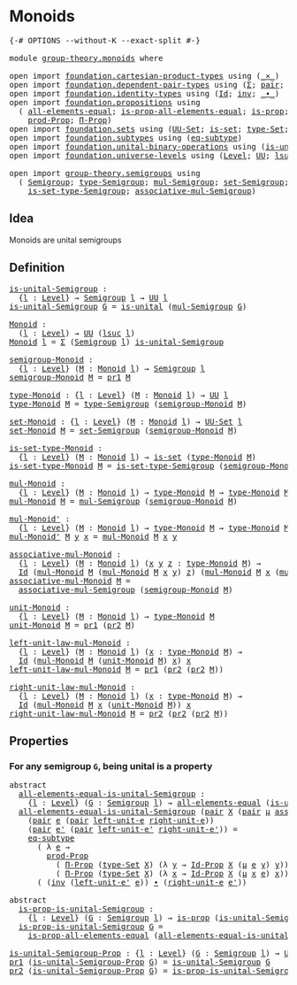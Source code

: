 # Monoids

<pre class="Agda"><a id="20" class="Symbol">{-#</a> <a id="24" class="Keyword">OPTIONS</a> <a id="32" class="Pragma">--without-K</a> <a id="44" class="Pragma">--exact-split</a> <a id="58" class="Symbol">#-}</a>

<a id="63" class="Keyword">module</a> <a id="70" href="group-theory.monoids.html" class="Module">group-theory.monoids</a> <a id="91" class="Keyword">where</a>

<a id="98" class="Keyword">open</a> <a id="103" class="Keyword">import</a> <a id="110" href="foundation.cartesian-product-types.html" class="Module">foundation.cartesian-product-types</a> <a id="145" class="Keyword">using</a> <a id="151" class="Symbol">(</a><a id="152" href="foundation-core.cartesian-product-types.html#577" class="Function Operator">_×_</a><a id="155" class="Symbol">)</a>
<a id="157" class="Keyword">open</a> <a id="162" class="Keyword">import</a> <a id="169" href="foundation.dependent-pair-types.html" class="Module">foundation.dependent-pair-types</a> <a id="201" class="Keyword">using</a> <a id="207" class="Symbol">(</a><a id="208" href="foundation-core.dependent-pair-types.html#502" class="Record">Σ</a><a id="209" class="Symbol">;</a> <a id="211" href="foundation-core.dependent-pair-types.html#575" class="InductiveConstructor">pair</a><a id="215" class="Symbol">;</a> <a id="217" href="foundation-core.dependent-pair-types.html#592" class="Field">pr1</a><a id="220" class="Symbol">;</a> <a id="222" href="foundation-core.dependent-pair-types.html#604" class="Field">pr2</a><a id="225" class="Symbol">)</a>
<a id="227" class="Keyword">open</a> <a id="232" class="Keyword">import</a> <a id="239" href="foundation.identity-types.html" class="Module">foundation.identity-types</a> <a id="265" class="Keyword">using</a> <a id="271" class="Symbol">(</a><a id="272" href="foundation-core.identity-types.html#1754" class="Datatype">Id</a><a id="274" class="Symbol">;</a> <a id="276" href="foundation-core.identity-types.html#2716" class="Function">inv</a><a id="279" class="Symbol">;</a> <a id="281" href="foundation-core.identity-types.html#2412" class="Function Operator">_∙_</a><a id="284" class="Symbol">)</a>
<a id="286" class="Keyword">open</a> <a id="291" class="Keyword">import</a> <a id="298" href="foundation.propositions.html" class="Module">foundation.propositions</a> <a id="322" class="Keyword">using</a>
  <a id="330" class="Symbol">(</a> <a id="332" href="foundation-core.propositions.html#2193" class="Function">all-elements-equal</a><a id="350" class="Symbol">;</a> <a id="352" href="foundation-core.propositions.html#2393" class="Function">is-prop-all-elements-equal</a><a id="378" class="Symbol">;</a> <a id="380" href="foundation-core.propositions.html#1295" class="Function">is-prop</a><a id="387" class="Symbol">;</a> <a id="389" href="foundation-core.propositions.html#1380" class="Function">UU-Prop</a><a id="396" class="Symbol">;</a>
    <a id="402" href="foundation-core.propositions.html#5863" class="Function">prod-Prop</a><a id="411" class="Symbol">;</a> <a id="413" href="foundation-core.propositions.html#6683" class="Function">Π-Prop</a><a id="419" class="Symbol">)</a>
<a id="421" class="Keyword">open</a> <a id="426" class="Keyword">import</a> <a id="433" href="foundation.sets.html" class="Module">foundation.sets</a> <a id="449" class="Keyword">using</a> <a id="455" class="Symbol">(</a><a id="456" href="foundation-core.sets.html#1177" class="Function">UU-Set</a><a id="462" class="Symbol">;</a> <a id="464" href="foundation-core.sets.html#1099" class="Function">is-set</a><a id="470" class="Symbol">;</a> <a id="472" href="foundation-core.sets.html#1291" class="Function">type-Set</a><a id="480" class="Symbol">;</a> <a id="482" href="foundation-core.sets.html#1407" class="Function">Id-Prop</a><a id="489" class="Symbol">)</a>
<a id="491" class="Keyword">open</a> <a id="496" class="Keyword">import</a> <a id="503" href="foundation.subtypes.html" class="Module">foundation.subtypes</a> <a id="523" class="Keyword">using</a> <a id="529" class="Symbol">(</a><a id="530" href="foundation-core.subtypes.html#3381" class="Function">eq-subtype</a><a id="540" class="Symbol">)</a>
<a id="542" class="Keyword">open</a> <a id="547" class="Keyword">import</a> <a id="554" href="foundation.unital-binary-operations.html" class="Module">foundation.unital-binary-operations</a> <a id="590" class="Keyword">using</a> <a id="596" class="Symbol">(</a><a id="597" href="foundation.unital-binary-operations.html#1333" class="Function">is-unital</a><a id="606" class="Symbol">)</a>
<a id="608" class="Keyword">open</a> <a id="613" class="Keyword">import</a> <a id="620" href="foundation.universe-levels.html" class="Module">foundation.universe-levels</a> <a id="647" class="Keyword">using</a> <a id="653" class="Symbol">(</a><a id="654" href="Agda.Primitive.html#597" class="Postulate">Level</a><a id="659" class="Symbol">;</a> <a id="661" href="foundation-core.universe-levels.html#222" class="Primitive">UU</a><a id="663" class="Symbol">;</a> <a id="665" href="Agda.Primitive.html#780" class="Primitive">lsuc</a><a id="669" class="Symbol">)</a>

<a id="672" class="Keyword">open</a> <a id="677" class="Keyword">import</a> <a id="684" href="group-theory.semigroups.html" class="Module">group-theory.semigroups</a> <a id="708" class="Keyword">using</a>
  <a id="716" class="Symbol">(</a> <a id="718" href="group-theory.semigroups.html#737" class="Function">Semigroup</a><a id="727" class="Symbol">;</a> <a id="729" href="group-theory.semigroups.html#933" class="Function">type-Semigroup</a><a id="743" class="Symbol">;</a> <a id="745" href="group-theory.semigroups.html#1215" class="Function">mul-Semigroup</a><a id="758" class="Symbol">;</a> <a id="760" href="group-theory.semigroups.html#881" class="Function">set-Semigroup</a><a id="773" class="Symbol">;</a>
    <a id="779" href="group-theory.semigroups.html#1000" class="Function">is-set-type-Semigroup</a><a id="800" class="Symbol">;</a> <a id="802" href="group-theory.semigroups.html#1445" class="Function">associative-mul-Semigroup</a><a id="827" class="Symbol">)</a>
</pre>
## Idea

Monoids are unital semigroups

## Definition

<pre class="Agda"><a id="is-unital-Semigroup"></a><a id="897" href="group-theory.monoids.html#897" class="Function">is-unital-Semigroup</a> <a id="917" class="Symbol">:</a>
  <a id="921" class="Symbol">{</a><a id="922" href="group-theory.monoids.html#922" class="Bound">l</a> <a id="924" class="Symbol">:</a> <a id="926" href="Agda.Primitive.html#597" class="Postulate">Level</a><a id="931" class="Symbol">}</a> <a id="933" class="Symbol">→</a> <a id="935" href="group-theory.semigroups.html#737" class="Function">Semigroup</a> <a id="945" href="group-theory.monoids.html#922" class="Bound">l</a> <a id="947" class="Symbol">→</a> <a id="949" href="foundation-core.universe-levels.html#222" class="Primitive">UU</a> <a id="952" href="group-theory.monoids.html#922" class="Bound">l</a>
<a id="954" href="group-theory.monoids.html#897" class="Function">is-unital-Semigroup</a> <a id="974" href="group-theory.monoids.html#974" class="Bound">G</a> <a id="976" class="Symbol">=</a> <a id="978" href="foundation.unital-binary-operations.html#1333" class="Function">is-unital</a> <a id="988" class="Symbol">(</a><a id="989" href="group-theory.semigroups.html#1215" class="Function">mul-Semigroup</a> <a id="1003" href="group-theory.monoids.html#974" class="Bound">G</a><a id="1004" class="Symbol">)</a>

<a id="Monoid"></a><a id="1007" href="group-theory.monoids.html#1007" class="Function">Monoid</a> <a id="1014" class="Symbol">:</a>
  <a id="1018" class="Symbol">(</a><a id="1019" href="group-theory.monoids.html#1019" class="Bound">l</a> <a id="1021" class="Symbol">:</a> <a id="1023" href="Agda.Primitive.html#597" class="Postulate">Level</a><a id="1028" class="Symbol">)</a> <a id="1030" class="Symbol">→</a> <a id="1032" href="foundation-core.universe-levels.html#222" class="Primitive">UU</a> <a id="1035" class="Symbol">(</a><a id="1036" href="Agda.Primitive.html#780" class="Primitive">lsuc</a> <a id="1041" href="group-theory.monoids.html#1019" class="Bound">l</a><a id="1042" class="Symbol">)</a>
<a id="1044" href="group-theory.monoids.html#1007" class="Function">Monoid</a> <a id="1051" href="group-theory.monoids.html#1051" class="Bound">l</a> <a id="1053" class="Symbol">=</a> <a id="1055" href="foundation-core.dependent-pair-types.html#502" class="Record">Σ</a> <a id="1057" class="Symbol">(</a><a id="1058" href="group-theory.semigroups.html#737" class="Function">Semigroup</a> <a id="1068" href="group-theory.monoids.html#1051" class="Bound">l</a><a id="1069" class="Symbol">)</a> <a id="1071" href="group-theory.monoids.html#897" class="Function">is-unital-Semigroup</a>

<a id="semigroup-Monoid"></a><a id="1092" href="group-theory.monoids.html#1092" class="Function">semigroup-Monoid</a> <a id="1109" class="Symbol">:</a>
  <a id="1113" class="Symbol">{</a><a id="1114" href="group-theory.monoids.html#1114" class="Bound">l</a> <a id="1116" class="Symbol">:</a> <a id="1118" href="Agda.Primitive.html#597" class="Postulate">Level</a><a id="1123" class="Symbol">}</a> <a id="1125" class="Symbol">(</a><a id="1126" href="group-theory.monoids.html#1126" class="Bound">M</a> <a id="1128" class="Symbol">:</a> <a id="1130" href="group-theory.monoids.html#1007" class="Function">Monoid</a> <a id="1137" href="group-theory.monoids.html#1114" class="Bound">l</a><a id="1138" class="Symbol">)</a> <a id="1140" class="Symbol">→</a> <a id="1142" href="group-theory.semigroups.html#737" class="Function">Semigroup</a> <a id="1152" href="group-theory.monoids.html#1114" class="Bound">l</a>
<a id="1154" href="group-theory.monoids.html#1092" class="Function">semigroup-Monoid</a> <a id="1171" href="group-theory.monoids.html#1171" class="Bound">M</a> <a id="1173" class="Symbol">=</a> <a id="1175" href="foundation-core.dependent-pair-types.html#592" class="Field">pr1</a> <a id="1179" href="group-theory.monoids.html#1171" class="Bound">M</a>

<a id="type-Monoid"></a><a id="1182" href="group-theory.monoids.html#1182" class="Function">type-Monoid</a> <a id="1194" class="Symbol">:</a> <a id="1196" class="Symbol">{</a><a id="1197" href="group-theory.monoids.html#1197" class="Bound">l</a> <a id="1199" class="Symbol">:</a> <a id="1201" href="Agda.Primitive.html#597" class="Postulate">Level</a><a id="1206" class="Symbol">}</a> <a id="1208" class="Symbol">(</a><a id="1209" href="group-theory.monoids.html#1209" class="Bound">M</a> <a id="1211" class="Symbol">:</a> <a id="1213" href="group-theory.monoids.html#1007" class="Function">Monoid</a> <a id="1220" href="group-theory.monoids.html#1197" class="Bound">l</a><a id="1221" class="Symbol">)</a> <a id="1223" class="Symbol">→</a> <a id="1225" href="foundation-core.universe-levels.html#222" class="Primitive">UU</a> <a id="1228" href="group-theory.monoids.html#1197" class="Bound">l</a>
<a id="1230" href="group-theory.monoids.html#1182" class="Function">type-Monoid</a> <a id="1242" href="group-theory.monoids.html#1242" class="Bound">M</a> <a id="1244" class="Symbol">=</a> <a id="1246" href="group-theory.semigroups.html#933" class="Function">type-Semigroup</a> <a id="1261" class="Symbol">(</a><a id="1262" href="group-theory.monoids.html#1092" class="Function">semigroup-Monoid</a> <a id="1279" href="group-theory.monoids.html#1242" class="Bound">M</a><a id="1280" class="Symbol">)</a>

<a id="set-Monoid"></a><a id="1283" href="group-theory.monoids.html#1283" class="Function">set-Monoid</a> <a id="1294" class="Symbol">:</a> <a id="1296" class="Symbol">{</a><a id="1297" href="group-theory.monoids.html#1297" class="Bound">l</a> <a id="1299" class="Symbol">:</a> <a id="1301" href="Agda.Primitive.html#597" class="Postulate">Level</a><a id="1306" class="Symbol">}</a> <a id="1308" class="Symbol">(</a><a id="1309" href="group-theory.monoids.html#1309" class="Bound">M</a> <a id="1311" class="Symbol">:</a> <a id="1313" href="group-theory.monoids.html#1007" class="Function">Monoid</a> <a id="1320" href="group-theory.monoids.html#1297" class="Bound">l</a><a id="1321" class="Symbol">)</a> <a id="1323" class="Symbol">→</a> <a id="1325" href="foundation-core.sets.html#1177" class="Function">UU-Set</a> <a id="1332" href="group-theory.monoids.html#1297" class="Bound">l</a>
<a id="1334" href="group-theory.monoids.html#1283" class="Function">set-Monoid</a> <a id="1345" href="group-theory.monoids.html#1345" class="Bound">M</a> <a id="1347" class="Symbol">=</a> <a id="1349" href="group-theory.semigroups.html#881" class="Function">set-Semigroup</a> <a id="1363" class="Symbol">(</a><a id="1364" href="group-theory.monoids.html#1092" class="Function">semigroup-Monoid</a> <a id="1381" href="group-theory.monoids.html#1345" class="Bound">M</a><a id="1382" class="Symbol">)</a>

<a id="is-set-type-Monoid"></a><a id="1385" href="group-theory.monoids.html#1385" class="Function">is-set-type-Monoid</a> <a id="1404" class="Symbol">:</a>
  <a id="1408" class="Symbol">{</a><a id="1409" href="group-theory.monoids.html#1409" class="Bound">l</a> <a id="1411" class="Symbol">:</a> <a id="1413" href="Agda.Primitive.html#597" class="Postulate">Level</a><a id="1418" class="Symbol">}</a> <a id="1420" class="Symbol">(</a><a id="1421" href="group-theory.monoids.html#1421" class="Bound">M</a> <a id="1423" class="Symbol">:</a> <a id="1425" href="group-theory.monoids.html#1007" class="Function">Monoid</a> <a id="1432" href="group-theory.monoids.html#1409" class="Bound">l</a><a id="1433" class="Symbol">)</a> <a id="1435" class="Symbol">→</a> <a id="1437" href="foundation-core.sets.html#1099" class="Function">is-set</a> <a id="1444" class="Symbol">(</a><a id="1445" href="group-theory.monoids.html#1182" class="Function">type-Monoid</a> <a id="1457" href="group-theory.monoids.html#1421" class="Bound">M</a><a id="1458" class="Symbol">)</a>
<a id="1460" href="group-theory.monoids.html#1385" class="Function">is-set-type-Monoid</a> <a id="1479" href="group-theory.monoids.html#1479" class="Bound">M</a> <a id="1481" class="Symbol">=</a> <a id="1483" href="group-theory.semigroups.html#1000" class="Function">is-set-type-Semigroup</a> <a id="1505" class="Symbol">(</a><a id="1506" href="group-theory.monoids.html#1092" class="Function">semigroup-Monoid</a> <a id="1523" href="group-theory.monoids.html#1479" class="Bound">M</a><a id="1524" class="Symbol">)</a>

<a id="mul-Monoid"></a><a id="1527" href="group-theory.monoids.html#1527" class="Function">mul-Monoid</a> <a id="1538" class="Symbol">:</a>
  <a id="1542" class="Symbol">{</a><a id="1543" href="group-theory.monoids.html#1543" class="Bound">l</a> <a id="1545" class="Symbol">:</a> <a id="1547" href="Agda.Primitive.html#597" class="Postulate">Level</a><a id="1552" class="Symbol">}</a> <a id="1554" class="Symbol">(</a><a id="1555" href="group-theory.monoids.html#1555" class="Bound">M</a> <a id="1557" class="Symbol">:</a> <a id="1559" href="group-theory.monoids.html#1007" class="Function">Monoid</a> <a id="1566" href="group-theory.monoids.html#1543" class="Bound">l</a><a id="1567" class="Symbol">)</a> <a id="1569" class="Symbol">→</a> <a id="1571" href="group-theory.monoids.html#1182" class="Function">type-Monoid</a> <a id="1583" href="group-theory.monoids.html#1555" class="Bound">M</a> <a id="1585" class="Symbol">→</a> <a id="1587" href="group-theory.monoids.html#1182" class="Function">type-Monoid</a> <a id="1599" href="group-theory.monoids.html#1555" class="Bound">M</a> <a id="1601" class="Symbol">→</a> <a id="1603" href="group-theory.monoids.html#1182" class="Function">type-Monoid</a> <a id="1615" href="group-theory.monoids.html#1555" class="Bound">M</a>
<a id="1617" href="group-theory.monoids.html#1527" class="Function">mul-Monoid</a> <a id="1628" href="group-theory.monoids.html#1628" class="Bound">M</a> <a id="1630" class="Symbol">=</a> <a id="1632" href="group-theory.semigroups.html#1215" class="Function">mul-Semigroup</a> <a id="1646" class="Symbol">(</a><a id="1647" href="group-theory.monoids.html#1092" class="Function">semigroup-Monoid</a> <a id="1664" href="group-theory.monoids.html#1628" class="Bound">M</a><a id="1665" class="Symbol">)</a>

<a id="mul-Monoid&#39;"></a><a id="1668" href="group-theory.monoids.html#1668" class="Function">mul-Monoid&#39;</a> <a id="1680" class="Symbol">:</a>
  <a id="1684" class="Symbol">{</a><a id="1685" href="group-theory.monoids.html#1685" class="Bound">l</a> <a id="1687" class="Symbol">:</a> <a id="1689" href="Agda.Primitive.html#597" class="Postulate">Level</a><a id="1694" class="Symbol">}</a> <a id="1696" class="Symbol">(</a><a id="1697" href="group-theory.monoids.html#1697" class="Bound">M</a> <a id="1699" class="Symbol">:</a> <a id="1701" href="group-theory.monoids.html#1007" class="Function">Monoid</a> <a id="1708" href="group-theory.monoids.html#1685" class="Bound">l</a><a id="1709" class="Symbol">)</a> <a id="1711" class="Symbol">→</a> <a id="1713" href="group-theory.monoids.html#1182" class="Function">type-Monoid</a> <a id="1725" href="group-theory.monoids.html#1697" class="Bound">M</a> <a id="1727" class="Symbol">→</a> <a id="1729" href="group-theory.monoids.html#1182" class="Function">type-Monoid</a> <a id="1741" href="group-theory.monoids.html#1697" class="Bound">M</a> <a id="1743" class="Symbol">→</a> <a id="1745" href="group-theory.monoids.html#1182" class="Function">type-Monoid</a> <a id="1757" href="group-theory.monoids.html#1697" class="Bound">M</a>
<a id="1759" href="group-theory.monoids.html#1668" class="Function">mul-Monoid&#39;</a> <a id="1771" href="group-theory.monoids.html#1771" class="Bound">M</a> <a id="1773" href="group-theory.monoids.html#1773" class="Bound">y</a> <a id="1775" href="group-theory.monoids.html#1775" class="Bound">x</a> <a id="1777" class="Symbol">=</a> <a id="1779" href="group-theory.monoids.html#1527" class="Function">mul-Monoid</a> <a id="1790" href="group-theory.monoids.html#1771" class="Bound">M</a> <a id="1792" href="group-theory.monoids.html#1775" class="Bound">x</a> <a id="1794" href="group-theory.monoids.html#1773" class="Bound">y</a>

<a id="associative-mul-Monoid"></a><a id="1797" href="group-theory.monoids.html#1797" class="Function">associative-mul-Monoid</a> <a id="1820" class="Symbol">:</a>
  <a id="1824" class="Symbol">{</a><a id="1825" href="group-theory.monoids.html#1825" class="Bound">l</a> <a id="1827" class="Symbol">:</a> <a id="1829" href="Agda.Primitive.html#597" class="Postulate">Level</a><a id="1834" class="Symbol">}</a> <a id="1836" class="Symbol">(</a><a id="1837" href="group-theory.monoids.html#1837" class="Bound">M</a> <a id="1839" class="Symbol">:</a> <a id="1841" href="group-theory.monoids.html#1007" class="Function">Monoid</a> <a id="1848" href="group-theory.monoids.html#1825" class="Bound">l</a><a id="1849" class="Symbol">)</a> <a id="1851" class="Symbol">(</a><a id="1852" href="group-theory.monoids.html#1852" class="Bound">x</a> <a id="1854" href="group-theory.monoids.html#1854" class="Bound">y</a> <a id="1856" href="group-theory.monoids.html#1856" class="Bound">z</a> <a id="1858" class="Symbol">:</a> <a id="1860" href="group-theory.monoids.html#1182" class="Function">type-Monoid</a> <a id="1872" href="group-theory.monoids.html#1837" class="Bound">M</a><a id="1873" class="Symbol">)</a> <a id="1875" class="Symbol">→</a>
  <a id="1879" href="foundation-core.identity-types.html#1754" class="Datatype">Id</a> <a id="1882" class="Symbol">(</a><a id="1883" href="group-theory.monoids.html#1527" class="Function">mul-Monoid</a> <a id="1894" href="group-theory.monoids.html#1837" class="Bound">M</a> <a id="1896" class="Symbol">(</a><a id="1897" href="group-theory.monoids.html#1527" class="Function">mul-Monoid</a> <a id="1908" href="group-theory.monoids.html#1837" class="Bound">M</a> <a id="1910" href="group-theory.monoids.html#1852" class="Bound">x</a> <a id="1912" href="group-theory.monoids.html#1854" class="Bound">y</a><a id="1913" class="Symbol">)</a> <a id="1915" href="group-theory.monoids.html#1856" class="Bound">z</a><a id="1916" class="Symbol">)</a> <a id="1918" class="Symbol">(</a><a id="1919" href="group-theory.monoids.html#1527" class="Function">mul-Monoid</a> <a id="1930" href="group-theory.monoids.html#1837" class="Bound">M</a> <a id="1932" href="group-theory.monoids.html#1852" class="Bound">x</a> <a id="1934" class="Symbol">(</a><a id="1935" href="group-theory.monoids.html#1527" class="Function">mul-Monoid</a> <a id="1946" href="group-theory.monoids.html#1837" class="Bound">M</a> <a id="1948" href="group-theory.monoids.html#1854" class="Bound">y</a> <a id="1950" href="group-theory.monoids.html#1856" class="Bound">z</a><a id="1951" class="Symbol">))</a>
<a id="1954" href="group-theory.monoids.html#1797" class="Function">associative-mul-Monoid</a> <a id="1977" href="group-theory.monoids.html#1977" class="Bound">M</a> <a id="1979" class="Symbol">=</a>
  <a id="1983" href="group-theory.semigroups.html#1445" class="Function">associative-mul-Semigroup</a> <a id="2009" class="Symbol">(</a><a id="2010" href="group-theory.monoids.html#1092" class="Function">semigroup-Monoid</a> <a id="2027" href="group-theory.monoids.html#1977" class="Bound">M</a><a id="2028" class="Symbol">)</a>

<a id="unit-Monoid"></a><a id="2031" href="group-theory.monoids.html#2031" class="Function">unit-Monoid</a> <a id="2043" class="Symbol">:</a>
  <a id="2047" class="Symbol">{</a><a id="2048" href="group-theory.monoids.html#2048" class="Bound">l</a> <a id="2050" class="Symbol">:</a> <a id="2052" href="Agda.Primitive.html#597" class="Postulate">Level</a><a id="2057" class="Symbol">}</a> <a id="2059" class="Symbol">(</a><a id="2060" href="group-theory.monoids.html#2060" class="Bound">M</a> <a id="2062" class="Symbol">:</a> <a id="2064" href="group-theory.monoids.html#1007" class="Function">Monoid</a> <a id="2071" href="group-theory.monoids.html#2048" class="Bound">l</a><a id="2072" class="Symbol">)</a> <a id="2074" class="Symbol">→</a> <a id="2076" href="group-theory.monoids.html#1182" class="Function">type-Monoid</a> <a id="2088" href="group-theory.monoids.html#2060" class="Bound">M</a>
<a id="2090" href="group-theory.monoids.html#2031" class="Function">unit-Monoid</a> <a id="2102" href="group-theory.monoids.html#2102" class="Bound">M</a> <a id="2104" class="Symbol">=</a> <a id="2106" href="foundation-core.dependent-pair-types.html#592" class="Field">pr1</a> <a id="2110" class="Symbol">(</a><a id="2111" href="foundation-core.dependent-pair-types.html#604" class="Field">pr2</a> <a id="2115" href="group-theory.monoids.html#2102" class="Bound">M</a><a id="2116" class="Symbol">)</a>

<a id="left-unit-law-mul-Monoid"></a><a id="2119" href="group-theory.monoids.html#2119" class="Function">left-unit-law-mul-Monoid</a> <a id="2144" class="Symbol">:</a>
  <a id="2148" class="Symbol">{</a><a id="2149" href="group-theory.monoids.html#2149" class="Bound">l</a> <a id="2151" class="Symbol">:</a> <a id="2153" href="Agda.Primitive.html#597" class="Postulate">Level</a><a id="2158" class="Symbol">}</a> <a id="2160" class="Symbol">(</a><a id="2161" href="group-theory.monoids.html#2161" class="Bound">M</a> <a id="2163" class="Symbol">:</a> <a id="2165" href="group-theory.monoids.html#1007" class="Function">Monoid</a> <a id="2172" href="group-theory.monoids.html#2149" class="Bound">l</a><a id="2173" class="Symbol">)</a> <a id="2175" class="Symbol">(</a><a id="2176" href="group-theory.monoids.html#2176" class="Bound">x</a> <a id="2178" class="Symbol">:</a> <a id="2180" href="group-theory.monoids.html#1182" class="Function">type-Monoid</a> <a id="2192" href="group-theory.monoids.html#2161" class="Bound">M</a><a id="2193" class="Symbol">)</a> <a id="2195" class="Symbol">→</a>
  <a id="2199" href="foundation-core.identity-types.html#1754" class="Datatype">Id</a> <a id="2202" class="Symbol">(</a><a id="2203" href="group-theory.monoids.html#1527" class="Function">mul-Monoid</a> <a id="2214" href="group-theory.monoids.html#2161" class="Bound">M</a> <a id="2216" class="Symbol">(</a><a id="2217" href="group-theory.monoids.html#2031" class="Function">unit-Monoid</a> <a id="2229" href="group-theory.monoids.html#2161" class="Bound">M</a><a id="2230" class="Symbol">)</a> <a id="2232" href="group-theory.monoids.html#2176" class="Bound">x</a><a id="2233" class="Symbol">)</a> <a id="2235" href="group-theory.monoids.html#2176" class="Bound">x</a>
<a id="2237" href="group-theory.monoids.html#2119" class="Function">left-unit-law-mul-Monoid</a> <a id="2262" href="group-theory.monoids.html#2262" class="Bound">M</a> <a id="2264" class="Symbol">=</a> <a id="2266" href="foundation-core.dependent-pair-types.html#592" class="Field">pr1</a> <a id="2270" class="Symbol">(</a><a id="2271" href="foundation-core.dependent-pair-types.html#604" class="Field">pr2</a> <a id="2275" class="Symbol">(</a><a id="2276" href="foundation-core.dependent-pair-types.html#604" class="Field">pr2</a> <a id="2280" href="group-theory.monoids.html#2262" class="Bound">M</a><a id="2281" class="Symbol">))</a>

<a id="right-unit-law-mul-Monoid"></a><a id="2285" href="group-theory.monoids.html#2285" class="Function">right-unit-law-mul-Monoid</a> <a id="2311" class="Symbol">:</a>
  <a id="2315" class="Symbol">{</a><a id="2316" href="group-theory.monoids.html#2316" class="Bound">l</a> <a id="2318" class="Symbol">:</a> <a id="2320" href="Agda.Primitive.html#597" class="Postulate">Level</a><a id="2325" class="Symbol">}</a> <a id="2327" class="Symbol">(</a><a id="2328" href="group-theory.monoids.html#2328" class="Bound">M</a> <a id="2330" class="Symbol">:</a> <a id="2332" href="group-theory.monoids.html#1007" class="Function">Monoid</a> <a id="2339" href="group-theory.monoids.html#2316" class="Bound">l</a><a id="2340" class="Symbol">)</a> <a id="2342" class="Symbol">(</a><a id="2343" href="group-theory.monoids.html#2343" class="Bound">x</a> <a id="2345" class="Symbol">:</a> <a id="2347" href="group-theory.monoids.html#1182" class="Function">type-Monoid</a> <a id="2359" href="group-theory.monoids.html#2328" class="Bound">M</a><a id="2360" class="Symbol">)</a> <a id="2362" class="Symbol">→</a>
  <a id="2366" href="foundation-core.identity-types.html#1754" class="Datatype">Id</a> <a id="2369" class="Symbol">(</a><a id="2370" href="group-theory.monoids.html#1527" class="Function">mul-Monoid</a> <a id="2381" href="group-theory.monoids.html#2328" class="Bound">M</a> <a id="2383" href="group-theory.monoids.html#2343" class="Bound">x</a> <a id="2385" class="Symbol">(</a><a id="2386" href="group-theory.monoids.html#2031" class="Function">unit-Monoid</a> <a id="2398" href="group-theory.monoids.html#2328" class="Bound">M</a><a id="2399" class="Symbol">))</a> <a id="2402" href="group-theory.monoids.html#2343" class="Bound">x</a>
<a id="2404" href="group-theory.monoids.html#2285" class="Function">right-unit-law-mul-Monoid</a> <a id="2430" href="group-theory.monoids.html#2430" class="Bound">M</a> <a id="2432" class="Symbol">=</a> <a id="2434" href="foundation-core.dependent-pair-types.html#604" class="Field">pr2</a> <a id="2438" class="Symbol">(</a><a id="2439" href="foundation-core.dependent-pair-types.html#604" class="Field">pr2</a> <a id="2443" class="Symbol">(</a><a id="2444" href="foundation-core.dependent-pair-types.html#604" class="Field">pr2</a> <a id="2448" href="group-theory.monoids.html#2430" class="Bound">M</a><a id="2449" class="Symbol">))</a>
</pre>
## Properties

### For any semigroup `G`, being unital is a property

<pre class="Agda"><a id="2535" class="Keyword">abstract</a>
  <a id="all-elements-equal-is-unital-Semigroup"></a><a id="2546" href="group-theory.monoids.html#2546" class="Function">all-elements-equal-is-unital-Semigroup</a> <a id="2585" class="Symbol">:</a>
    <a id="2591" class="Symbol">{</a><a id="2592" href="group-theory.monoids.html#2592" class="Bound">l</a> <a id="2594" class="Symbol">:</a> <a id="2596" href="Agda.Primitive.html#597" class="Postulate">Level</a><a id="2601" class="Symbol">}</a> <a id="2603" class="Symbol">(</a><a id="2604" href="group-theory.monoids.html#2604" class="Bound">G</a> <a id="2606" class="Symbol">:</a> <a id="2608" href="group-theory.semigroups.html#737" class="Function">Semigroup</a> <a id="2618" href="group-theory.monoids.html#2592" class="Bound">l</a><a id="2619" class="Symbol">)</a> <a id="2621" class="Symbol">→</a> <a id="2623" href="foundation-core.propositions.html#2193" class="Function">all-elements-equal</a> <a id="2642" class="Symbol">(</a><a id="2643" href="group-theory.monoids.html#897" class="Function">is-unital-Semigroup</a> <a id="2663" href="group-theory.monoids.html#2604" class="Bound">G</a><a id="2664" class="Symbol">)</a>
  <a id="2668" href="group-theory.monoids.html#2546" class="Function">all-elements-equal-is-unital-Semigroup</a> <a id="2707" class="Symbol">(</a><a id="2708" href="foundation-core.dependent-pair-types.html#575" class="InductiveConstructor">pair</a> <a id="2713" href="group-theory.monoids.html#2713" class="Bound">X</a> <a id="2715" class="Symbol">(</a><a id="2716" href="foundation-core.dependent-pair-types.html#575" class="InductiveConstructor">pair</a> <a id="2721" href="group-theory.monoids.html#2721" class="Bound">μ</a> <a id="2723" href="group-theory.monoids.html#2723" class="Bound">assoc-μ</a><a id="2730" class="Symbol">))</a>
    <a id="2737" class="Symbol">(</a><a id="2738" href="foundation-core.dependent-pair-types.html#575" class="InductiveConstructor">pair</a> <a id="2743" href="group-theory.monoids.html#2743" class="Bound">e</a> <a id="2745" class="Symbol">(</a><a id="2746" href="foundation-core.dependent-pair-types.html#575" class="InductiveConstructor">pair</a> <a id="2751" href="group-theory.monoids.html#2751" class="Bound">left-unit-e</a> <a id="2763" href="group-theory.monoids.html#2763" class="Bound">right-unit-e</a><a id="2775" class="Symbol">))</a>
    <a id="2782" class="Symbol">(</a><a id="2783" href="foundation-core.dependent-pair-types.html#575" class="InductiveConstructor">pair</a> <a id="2788" href="group-theory.monoids.html#2788" class="Bound">e&#39;</a> <a id="2791" class="Symbol">(</a><a id="2792" href="foundation-core.dependent-pair-types.html#575" class="InductiveConstructor">pair</a> <a id="2797" href="group-theory.monoids.html#2797" class="Bound">left-unit-e&#39;</a> <a id="2810" href="group-theory.monoids.html#2810" class="Bound">right-unit-e&#39;</a><a id="2823" class="Symbol">))</a> <a id="2826" class="Symbol">=</a>
    <a id="2832" href="foundation-core.subtypes.html#3381" class="Function">eq-subtype</a>
      <a id="2849" class="Symbol">(</a> <a id="2851" class="Symbol">λ</a> <a id="2853" href="group-theory.monoids.html#2853" class="Bound">e</a> <a id="2855" class="Symbol">→</a>
        <a id="2865" href="foundation-core.propositions.html#5863" class="Function">prod-Prop</a>
          <a id="2885" class="Symbol">(</a> <a id="2887" href="foundation-core.propositions.html#6683" class="Function">Π-Prop</a> <a id="2894" class="Symbol">(</a><a id="2895" href="foundation-core.sets.html#1291" class="Function">type-Set</a> <a id="2904" href="group-theory.monoids.html#2713" class="Bound">X</a><a id="2905" class="Symbol">)</a> <a id="2907" class="Symbol">(λ</a> <a id="2910" href="group-theory.monoids.html#2910" class="Bound">y</a> <a id="2912" class="Symbol">→</a> <a id="2914" href="foundation-core.sets.html#1407" class="Function">Id-Prop</a> <a id="2922" href="group-theory.monoids.html#2713" class="Bound">X</a> <a id="2924" class="Symbol">(</a><a id="2925" href="group-theory.monoids.html#2721" class="Bound">μ</a> <a id="2927" href="group-theory.monoids.html#2853" class="Bound">e</a> <a id="2929" href="group-theory.monoids.html#2910" class="Bound">y</a><a id="2930" class="Symbol">)</a> <a id="2932" href="group-theory.monoids.html#2910" class="Bound">y</a><a id="2933" class="Symbol">))</a>
          <a id="2946" class="Symbol">(</a> <a id="2948" href="foundation-core.propositions.html#6683" class="Function">Π-Prop</a> <a id="2955" class="Symbol">(</a><a id="2956" href="foundation-core.sets.html#1291" class="Function">type-Set</a> <a id="2965" href="group-theory.monoids.html#2713" class="Bound">X</a><a id="2966" class="Symbol">)</a> <a id="2968" class="Symbol">(λ</a> <a id="2971" href="group-theory.monoids.html#2971" class="Bound">x</a> <a id="2973" class="Symbol">→</a> <a id="2975" href="foundation-core.sets.html#1407" class="Function">Id-Prop</a> <a id="2983" href="group-theory.monoids.html#2713" class="Bound">X</a> <a id="2985" class="Symbol">(</a><a id="2986" href="group-theory.monoids.html#2721" class="Bound">μ</a> <a id="2988" href="group-theory.monoids.html#2971" class="Bound">x</a> <a id="2990" href="group-theory.monoids.html#2853" class="Bound">e</a><a id="2991" class="Symbol">)</a> <a id="2993" href="group-theory.monoids.html#2971" class="Bound">x</a><a id="2994" class="Symbol">)))</a>
      <a id="3004" class="Symbol">(</a> <a id="3006" class="Symbol">(</a><a id="3007" href="foundation-core.identity-types.html#2716" class="Function">inv</a> <a id="3011" class="Symbol">(</a><a id="3012" href="group-theory.monoids.html#2797" class="Bound">left-unit-e&#39;</a> <a id="3025" href="group-theory.monoids.html#2743" class="Bound">e</a><a id="3026" class="Symbol">))</a> <a id="3029" href="foundation-core.identity-types.html#2412" class="Function Operator">∙</a> <a id="3031" class="Symbol">(</a><a id="3032" href="group-theory.monoids.html#2763" class="Bound">right-unit-e</a> <a id="3045" href="group-theory.monoids.html#2788" class="Bound">e&#39;</a><a id="3047" class="Symbol">))</a>

<a id="3051" class="Keyword">abstract</a>
  <a id="is-prop-is-unital-Semigroup"></a><a id="3062" href="group-theory.monoids.html#3062" class="Function">is-prop-is-unital-Semigroup</a> <a id="3090" class="Symbol">:</a>
    <a id="3096" class="Symbol">{</a><a id="3097" href="group-theory.monoids.html#3097" class="Bound">l</a> <a id="3099" class="Symbol">:</a> <a id="3101" href="Agda.Primitive.html#597" class="Postulate">Level</a><a id="3106" class="Symbol">}</a> <a id="3108" class="Symbol">(</a><a id="3109" href="group-theory.monoids.html#3109" class="Bound">G</a> <a id="3111" class="Symbol">:</a> <a id="3113" href="group-theory.semigroups.html#737" class="Function">Semigroup</a> <a id="3123" href="group-theory.monoids.html#3097" class="Bound">l</a><a id="3124" class="Symbol">)</a> <a id="3126" class="Symbol">→</a> <a id="3128" href="foundation-core.propositions.html#1295" class="Function">is-prop</a> <a id="3136" class="Symbol">(</a><a id="3137" href="group-theory.monoids.html#897" class="Function">is-unital-Semigroup</a> <a id="3157" href="group-theory.monoids.html#3109" class="Bound">G</a><a id="3158" class="Symbol">)</a>
  <a id="3162" href="group-theory.monoids.html#3062" class="Function">is-prop-is-unital-Semigroup</a> <a id="3190" href="group-theory.monoids.html#3190" class="Bound">G</a> <a id="3192" class="Symbol">=</a>
    <a id="3198" href="foundation-core.propositions.html#2393" class="Function">is-prop-all-elements-equal</a> <a id="3225" class="Symbol">(</a><a id="3226" href="group-theory.monoids.html#2546" class="Function">all-elements-equal-is-unital-Semigroup</a> <a id="3265" href="group-theory.monoids.html#3190" class="Bound">G</a><a id="3266" class="Symbol">)</a>

<a id="is-unital-Semigroup-Prop"></a><a id="3269" href="group-theory.monoids.html#3269" class="Function">is-unital-Semigroup-Prop</a> <a id="3294" class="Symbol">:</a> <a id="3296" class="Symbol">{</a><a id="3297" href="group-theory.monoids.html#3297" class="Bound">l</a> <a id="3299" class="Symbol">:</a> <a id="3301" href="Agda.Primitive.html#597" class="Postulate">Level</a><a id="3306" class="Symbol">}</a> <a id="3308" class="Symbol">(</a><a id="3309" href="group-theory.monoids.html#3309" class="Bound">G</a> <a id="3311" class="Symbol">:</a> <a id="3313" href="group-theory.semigroups.html#737" class="Function">Semigroup</a> <a id="3323" href="group-theory.monoids.html#3297" class="Bound">l</a><a id="3324" class="Symbol">)</a> <a id="3326" class="Symbol">→</a> <a id="3328" href="foundation-core.propositions.html#1380" class="Function">UU-Prop</a> <a id="3336" href="group-theory.monoids.html#3297" class="Bound">l</a>
<a id="3338" href="foundation-core.dependent-pair-types.html#592" class="Field">pr1</a> <a id="3342" class="Symbol">(</a><a id="3343" href="group-theory.monoids.html#3269" class="Function">is-unital-Semigroup-Prop</a> <a id="3368" href="group-theory.monoids.html#3368" class="Bound">G</a><a id="3369" class="Symbol">)</a> <a id="3371" class="Symbol">=</a> <a id="3373" href="group-theory.monoids.html#897" class="Function">is-unital-Semigroup</a> <a id="3393" href="group-theory.monoids.html#3368" class="Bound">G</a>
<a id="3395" href="foundation-core.dependent-pair-types.html#604" class="Field">pr2</a> <a id="3399" class="Symbol">(</a><a id="3400" href="group-theory.monoids.html#3269" class="Function">is-unital-Semigroup-Prop</a> <a id="3425" href="group-theory.monoids.html#3425" class="Bound">G</a><a id="3426" class="Symbol">)</a> <a id="3428" class="Symbol">=</a> <a id="3430" href="group-theory.monoids.html#3062" class="Function">is-prop-is-unital-Semigroup</a> <a id="3458" href="group-theory.monoids.html#3425" class="Bound">G</a>
</pre>